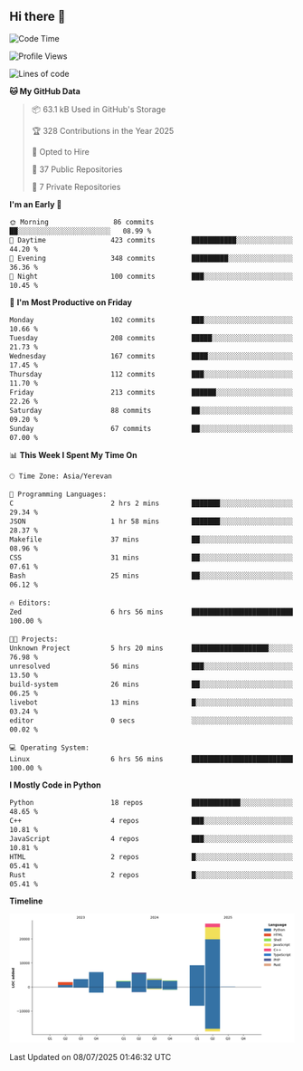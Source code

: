 ## Hi there 👋

<!--START_SECTION:waka-->
![Code Time](http://img.shields.io/badge/Code%20Time-1%2C349%20hrs%201%20min-blue)

![Profile Views](http://img.shields.io/badge/Profile%20Views-0-blue)

![Lines of code](https://img.shields.io/badge/From%20Hello%20World%20I%27ve%20Written-61.5%20thousand%20lines%20of%20code-blue)

**🐱 My GitHub Data** 

> 📦 63.1 kB Used in GitHub's Storage 
 > 
> 🏆 328 Contributions in the Year 2025
 > 
> 💼 Opted to Hire
 > 
> 📜 37 Public Repositories 
 > 
> 🔑 7 Private Repositories 
 > 
**I'm an Early 🐤** 

```text
🌞 Morning                86 commits          ██░░░░░░░░░░░░░░░░░░░░░░░   08.99 % 
🌆 Daytime                423 commits         ███████████░░░░░░░░░░░░░░   44.20 % 
🌃 Evening                348 commits         █████████░░░░░░░░░░░░░░░░   36.36 % 
🌙 Night                  100 commits         ███░░░░░░░░░░░░░░░░░░░░░░   10.45 % 
```
📅 **I'm Most Productive on Friday** 

```text
Monday                   102 commits         ███░░░░░░░░░░░░░░░░░░░░░░   10.66 % 
Tuesday                  208 commits         █████░░░░░░░░░░░░░░░░░░░░   21.73 % 
Wednesday                167 commits         ████░░░░░░░░░░░░░░░░░░░░░   17.45 % 
Thursday                 112 commits         ███░░░░░░░░░░░░░░░░░░░░░░   11.70 % 
Friday                   213 commits         ██████░░░░░░░░░░░░░░░░░░░   22.26 % 
Saturday                 88 commits          ██░░░░░░░░░░░░░░░░░░░░░░░   09.20 % 
Sunday                   67 commits          ██░░░░░░░░░░░░░░░░░░░░░░░   07.00 % 
```


📊 **This Week I Spent My Time On** 

```text
🕑︎ Time Zone: Asia/Yerevan

💬 Programming Languages: 
C                        2 hrs 2 mins        ███████░░░░░░░░░░░░░░░░░░   29.34 % 
JSON                     1 hr 58 mins        ███████░░░░░░░░░░░░░░░░░░   28.37 % 
Makefile                 37 mins             ██░░░░░░░░░░░░░░░░░░░░░░░   08.96 % 
CSS                      31 mins             ██░░░░░░░░░░░░░░░░░░░░░░░   07.61 % 
Bash                     25 mins             ██░░░░░░░░░░░░░░░░░░░░░░░   06.12 % 

🔥 Editors: 
Zed                      6 hrs 56 mins       █████████████████████████   100.00 % 

🐱‍💻 Projects: 
Unknown Project          5 hrs 20 mins       ███████████████████░░░░░░   76.98 % 
unresolved               56 mins             ███░░░░░░░░░░░░░░░░░░░░░░   13.50 % 
build-system             26 mins             ██░░░░░░░░░░░░░░░░░░░░░░░   06.25 % 
livebot                  13 mins             █░░░░░░░░░░░░░░░░░░░░░░░░   03.24 % 
editor                   0 secs              ░░░░░░░░░░░░░░░░░░░░░░░░░   00.02 % 

💻 Operating System: 
Linux                    6 hrs 56 mins       █████████████████████████   100.00 % 
```

**I Mostly Code in Python** 

```text
Python                   18 repos            ████████████░░░░░░░░░░░░░   48.65 % 
C++                      4 repos             ███░░░░░░░░░░░░░░░░░░░░░░   10.81 % 
JavaScript               4 repos             ███░░░░░░░░░░░░░░░░░░░░░░   10.81 % 
HTML                     2 repos             █░░░░░░░░░░░░░░░░░░░░░░░░   05.41 % 
Rust                     2 repos             █░░░░░░░░░░░░░░░░░░░░░░░░   05.41 % 
```



**Timeline**

![Lines of Code chart](https://raw.githubusercontent.com/0xM4LL0C/0xM4LL0C/main/assets/bar_graph.png)


 Last Updated on 08/07/2025 01:46:32 UTC
<!--END_SECTION:waka-->

